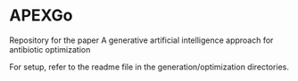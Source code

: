 # APEXGo
Repository for the paper A generative artificial intelligence approach for antibiotic optimization


For setup, refer to the readme file in the generation/optimization directories.